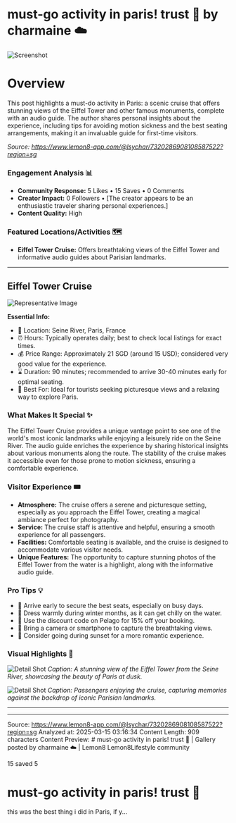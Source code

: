 # must-go activity in paris! trust 🌟 by charmaine ☁️

![Screenshot](../metadata/fd4499ff35f6833c.png)

# Overview

This post highlights a must-do activity in Paris: a scenic cruise that offers stunning views of the Eiffel Tower and other famous monuments, complete with an audio guide. The author shares personal insights about the experience, including tips for avoiding motion sickness and the best seating arrangements, making it an invaluable guide for first-time visitors.

_Source: https://www.lemon8-app.com/@lsychar/7320286908108587522?region=sg_

### Engagement Analysis 📊

- **Community Response:** 5 Likes • 15 Saves • 0 Comments
- **Creator Impact:** 0 Followers • [The creator appears to be an enthusiastic traveler sharing personal experiences.]
- **Content Quality:** High

### Featured Locations/Activities 🗺

- **Eiffel Tower Cruise:** Offers breathtaking views of the Eiffel Tower and informative audio guides about Parisian landmarks.

---

## Eiffel Tower Cruise

![Representative Image](best_quality_image_url)

**Essential Info:**

- 📍 Location: Seine River, Paris, France
- ⏰ Hours: Typically operates daily; best to check local listings for exact times.
- 💰 Price Range: Approximately 21 SGD (around 15 USD); considered very good value for the experience.
- ⌛ Duration: 90 minutes; recommended to arrive 30-40 minutes early for optimal seating.
- 🎯 Best For: Ideal for tourists seeking picturesque views and a relaxing way to explore Paris.

### What Makes It Special ✨

The Eiffel Tower Cruise provides a unique vantage point to see one of the world's most iconic landmarks while enjoying a leisurely ride on the Seine River. The audio guide enriches the experience by sharing historical insights about various monuments along the route. The stability of the cruise makes it accessible even for those prone to motion sickness, ensuring a comfortable experience.

### Visitor Experience 🎟

- **Atmosphere:** The cruise offers a serene and picturesque setting, especially as you approach the Eiffel Tower, creating a magical ambiance perfect for photography.
- **Service:** The cruise staff is attentive and helpful, ensuring a smooth experience for all passengers.
- **Facilities:** Comfortable seating is available, and the cruise is designed to accommodate various visitor needs.
- **Unique Features:** The opportunity to capture stunning photos of the Eiffel Tower from the water is a highlight, along with the informative audio guide.

### Pro Tips 💡

- 🎯 Arrive early to secure the best seats, especially on busy days.
- 🎯 Dress warmly during winter months, as it can get chilly on the water.
- 🎯 Use the discount code <PELCHAR15> on Pelago for 15% off your booking.
- 🎯 Bring a camera or smartphone to capture the breathtaking views.
- 🎯 Consider going during sunset for a more romantic experience.

### Visual Highlights 📸

![Detail Shot](detail_image_url)
_Caption: A stunning view of the Eiffel Tower from the Seine River, showcasing the beauty of Paris at dusk._

![Detail Shot](detail_image_url)
_Caption: Passengers enjoying the cruise, capturing memories against the backdrop of iconic Parisian landmarks._

---

---

Source: https://www.lemon8-app.com/@lsychar/7320286908108587522?region=sg
Analyzed at: 2025-03-15 03:16:34
Content Length: 909 characters
Content Preview: # must-go activity in paris! trust 🌟 | Gallery posted by charmaine ☁️ | Lemon8
Lemon8Lifestyle community

15 saved
5

# must-go activity in paris! trust 🌟

this was the best thing i did in Paris, if y...
